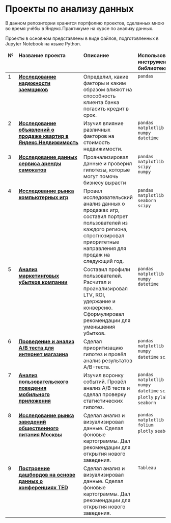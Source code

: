 # Проекты по анализу данных
В данном репозитории хранится портфолию проектов, сделанных мною во время учёбы в Яндекс.Практикуме на курсе по анализу данных.

Проекты в основном представлены в виде файлов, подготовленных в Jupyter Notebook на языке Python.

<table>
 <thead valign="top">
    <tr>
       <td><b>№</b></td>
       <td><b>Название проекта</b></td>
       <td><b>Описание</b></td> 
       <td><b>Использованные инструменты и библиотеки</b></td> 
   </tr> 
</thead>
<tbody  valign="top">
    <tr>
       <td>1</td>
       <td>
          <b>
             <a href="https://github.com/MaksimOlshanskiy/MaksimOlshanskiy.github.io/tree/main/01_credit-scoring">
             Исследование надежности заемщиков</a>
          </b>
     </td>
     <td>
        Определил, какие факторы и каким образом влияют на способность клиента банка погасить кредит в срок.
    </td>
    <td>
        <code>pandas</code><br/>
    </td>
</tr>
<tr>
   <td>2</td>  
   <td>
      <b>
         <a href="https://github.com/MaksimOlshanskiy/MaksimOlshanskiy.github.io/tree/main/02_rynok_nedvizhimosti">
         Исследование объявлений о продаже квартир в Яндекс.Недвижимость</a>
     </b>
 </td>
 <td>
    Изучил влияние различных факторов на стоимость недвижимости.
</td>
<td>
    <code>pandas</code><br>
    <code>matplotlib</code><br>
    <code>numpy</code><br>
    <code>datetime</code><br>
</td>
</tr>
<tr>
   <td>3</td>
   <td>
      <b>
         <a href="https://github.com/MaksimOlshanskiy/MaksimOlshanskiy.github.io/tree/main/03_arenda_samokatov">
         Исследование данных сервиса аренды самокатов</a>
     </b>
 </td>
 <td>
    Проанализировал данные и проверил гипотезы, которые могут помочь бизнесу вырасти
</td>
<td>
        <code>pandas</code><br>
        <code>matplotlib</code><br>
        <code>scipy</code><br>
        <code>numpy</code><br><br>
</td>
</tr>
<tr>
   <td>4</td>
   <td>
      <b>
         <a href="https://github.com/MaksimOlshanskiy/MaksimOlshanskiy.github.io/tree/main/04_igrovoi_rinok">
         Исследование рынка компьютерных игр</a>
     </b>
 </td>
 <td>
    Провел исследовательский анализ данных о продажах игр, составил портрет пользователей из каждого региона, 
    спрогнозировал приоритетные направления для продаж на следующий год.
</td>
<td>
        <code>pandas</code><br>
        <code>matplotlib</code><br>
        <code>seaborn</code><br>
        <code>scipy</code>
</td>
</tr>
<tr>
   <td>5</td>
   <td>
      <b>
         <a href="https://github.com/MaksimOlshanskiy/MaksimOlshanskiy.github.io/tree/main/05_analiz_marketingovih_ubitkov">
         Анализ маркетинговых убытков компании</a>
     </b>
 </td>
 <td>
    Составил профили пользователей. Расчитал и проанализировал LTV, ROI, удержание и конверсию. Сформулировал рекомендации для уменьшения убытков. 
</td>
<td>
        <code>pandas</code><br>
        <code>matplotlib</code><br>
        <code>numpy</code><br>
        <code>datetime</code>
</td>
</tr>
<tr>
   <td>6</td>
   <td>
      <b>
         <a href="https://github.com/MaksimOlshanskiy/MaksimOlshanskiy.github.io/tree/main/06_AB_test">
         Проведение и анализ А/B теста для интернет магазина</a>
     </b>
 </td>
 <td>
    Сделал приоритизацию гипотез и провёл анализ результатов A/B-теста. 
</td>
<td>
        <code>pandas</code><br>
        <code>matplotlib</code><br>
        <code>numpy</code><br>
        <code>datetime</code>
        <code>scipy</code>
</td>
</tr>
<tr>
   <td>7</td>
   <td>
      <b>
         <a href="https://github.com/MaksimOlshanskiy/MaksimOlshanskiy.github.io/tree/main/07_analiz_povedenia">
         Анализ пользовательского поведения мобильного приложения</a>
     </b>
 </td>
 <td>
    Изучил воронку событий. Провёл анализ А/B теста и сделал проверку статистических гипотез.
</td>
<td>
        <code>pandas</code><br>
        <code>matplotlib</code><br>
        <code>numpy</code><br>
        <code>datetime</code>
        <code>scipy</code>
        <code>plotly</code>
        <code>pylab</code>
        <code>math</code>
        <code>seaborn</code>
</td>
</tr>
<tr>
   <td>8</td>
   <td>
      <b>
         <a href="https://github.com/MaksimOlshanskiy/MaksimOlshanskiy.github.io/tree/main/08_analiz_rinka_pitaniya">
         Исследование рынка заведений общественного питания Москвы</a>
     </b>
 </td>
 <td>
    Сделал анализ и визуализировал данные. Сделал фоновые картограммы. Дал рекомендации для открытия нового заведения. 
</td>
<td>
        <code>pandas</code><br>
        <code>matplotlib</code><br>
        <code>folium</code><br>
        <code>plotly</code>
        <code>seaborn</code>
</td>
</tr> 
<tr>
   <td>9</td>
   <td>
      <b>
         <a href="https://github.com/MaksimOlshanskiy/MaksimOlshanskiy.github.io/tree/main/09_tableau_dashboard">
         Построение дашбордов на основе данных о конференциях TED</a>
     </b>
 </td>
 <td>
    Сделал анализ и визуализировал данные. Сделал фоновые картограммы. Дал рекомендации для открытия нового заведения. 
</td>
<td>
        <code>Tableau</code><br>

</td>
</tr>  
</tbody>
</table>
